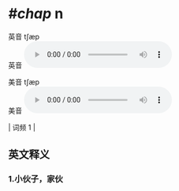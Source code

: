 # ***\#chap*** n
英音 tʃæp  
英音
<audio src="./media/chap1_AAC.aac" controls="controls"></audio>

美音 tʃæp  
美音
<audio src="./media/chap2_AAC.aac" controls="controls"></audio>



| 词频 1 |  

英文释义
---
### 1.**小伙子，家伙**  


